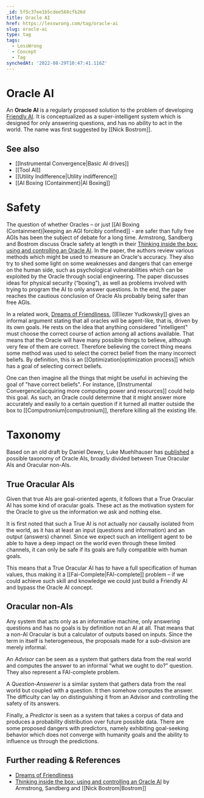 ```yaml
---
_id: 5f5c37ee1b5cdee568cfb26d
title: Oracle AI
href: https://lesswrong.com/tag/oracle-ai
slug: oracle-ai
type: tag
tags:
  - LessWrong
  - Concept
  - Tag
synchedAt: '2022-08-29T10:47:41.116Z'
---
```

# Oracle AI

An **Oracle AI** is a regularly proposed solution to the problem of developing [Friendly AI](https://wiki.lesswrong.com/wiki/Friendly_AI). It is conceptualized as a super-intelligent system which is designed for only answering questions, and has no ability to act in the world. The name was first suggested by [[Nick Bostrom]].

## See also

- [[Instrumental Convergence|Basic AI drives]]
- [[Tool AI]]
- [[Utility Indifference|Utility indifference]]
- [[AI Boxing (Containment)|AI Boxing]]

Safety
======

The question of whether Oracles – or just [[AI Boxing (Containment)|keeping an AGI forcibly confined]] \- are safer than fully free AGIs has been the subject of debate for a long time. Armstrong, Sandberg and Bostrom discuss Oracle safety at length in their [Thinking inside the box: using and controlling an Oracle AI](http://www.aleph.se/papers/oracleAI.pdf). In the paper, the authors review various methods which might be used to measure an Oracle's accuracy. They also try to shed some light on some weaknesses and dangers that can emerge on the human side, such as psychological vulnerabilities which can be exploited by the Oracle through social engineering. The paper discusses ideas for physical security (“boxing”), as well as problems involved with trying to program the AI to only answer questions. In the end, the paper reaches the cautious conclusion of Oracle AIs probably being safer than free AGIs.

In a related work, [Dreams of Friendliness](http://lesswrong.com/lw/tj/dreams_of_friendliness/), [[Eliezer Yudkowsky]] gives an informal argument stating that all oracles will be agent-like, that is, driven by its own goals. He rests on the idea that anything considered "intelligent" must choose the correct course of action among all actions available. That means that the Oracle will have many possible things to believe, although very few of them are correct. Therefore believing the correct thing means some method was used to select the correct belief from the many incorrect beliefs. By definition, this is an [[Optimization|optimization process]] which has a goal of selecting correct beliefs.

One can then imagine all the things that might be useful in achieving the goal of "have correct beliefs". For instance, [[Instrumental Convergence|acquiring more computing power and resources]] could help this goal. As such, an Oracle could determine that it might answer more accurately and easily to a certain question if it turned all matter outside the box to [[Computronium|computronium]], therefore killing all the existing life.

Taxonomy
========

Based on an old draft by Daniel Dewey, Luke Muehlhauser has [published](http://lesswrong.com/lw/any/a_taxonomy_of_oracle_ais/) a possible taxonomy of Oracle AIs, broadly divided between True Oracular AIs and Oracular non-AIs.

## True Oracular AIs

Given that true AIs are goal-oriented agents, it follows that a True Oracular AI has some kind of oracular goals. These act as the motivation system for the Oracle to give us the information we ask and nothing else.

It is first noted that such a True AI is not actually nor causally isolated from the world, as it has at least an input (questions and information) and an output (answers) channel. Since we expect such an intelligent agent to be able to have a deep impact on the world even through these limited channels, it can only be safe if its goals are fully compatible with human goals.

This means that a True Oracular AI has to have a full specification of human values, thus making it a [[Fai-Complete|FAI-complete]] problem – if we could achieve such skill and knowledge we could just build a Friendly AI and bypass the Oracle AI concept.

## Oracular non-AIs

Any system that acts only as an informative machine, only answering questions and has no goals is by definition not an AI at all. That means that a non-AI Oracular is but a calculator of outputs based on inputs. Since the term in itself is heterogeneous, the proposals made for a sub-division are merely informal.

An *Advisor* can be seen as a system that gathers data from the real world and computes the answer to an informal “what we ought to do?” question. They also represent a FAI-complete problem.

A *Question-Answerer* is a similar system that gathers data from the real world but coupled with a question. It then somehow computes the answer. The difficulty can lay on distinguishing it from an Advisor and controlling the safety of its answers.

Finally, a *Predictor* is seen as a system that takes a corpus of data and produces a probability distribution over future possible data. There are some proposed dangers with predictors, namely exhibiting goal-seeking behavior which does not converge with humanity goals and the ability to influence us through the predictions.

## Further reading & References

- [Dreams of Friendliness](http://lesswrong.com/lw/tj/dreams_of_friendliness/)
- [Thinking inside the box: using and controlling an Oracle AI](http://www.aleph.se/papers/oracleAI.pdf) by Armstrong, Sandberg and [[Nick Bostrom|Bostrom]]
